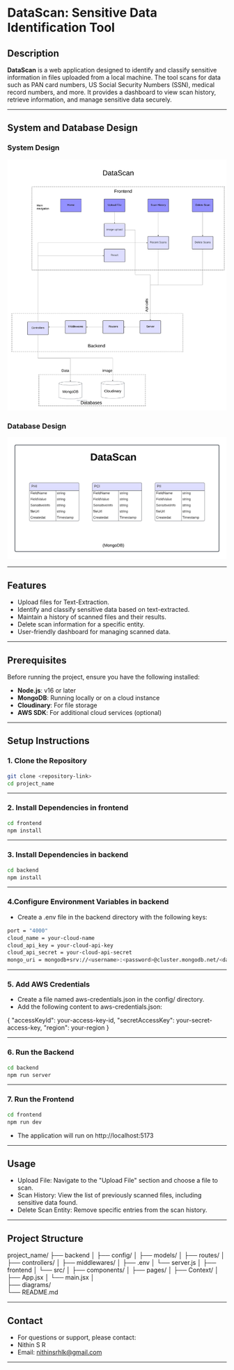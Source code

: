 # DataScan: Sensitive Data Identification Tool

## Description
**DataScan** is a web application designed to identify and classify sensitive information in files uploaded from a local machine. The tool scans for data such as PAN card numbers, US Social Security Numbers (SSN), medical record numbers, and more. It provides a dashboard to view scan history, retrieve information, and manage sensitive data securely.

---

## System and Database Design

### System Design
![System Design](diagrams/system_design.png)

### Database Design
![Database Design](diagrams/database_design.png)

---

## Features
- Upload files for Text-Extraction.
- Identify and classify sensitive data based on text-extracted.
- Maintain a history of scanned files and their results.
- Delete scan information for a specific entity.
- User-friendly dashboard for managing scanned data.

---

## Prerequisites
Before running the project, ensure you have the following installed:
- **Node.js**: v16 or later
- **MongoDB**: Running locally or on a cloud instance
- **Cloudinary**: For file storage
- **AWS SDK**: For additional cloud services (optional)

---

## Setup Instructions

### 1. Clone the Repository
```bash
git clone <repository-link>
cd project_name
```

---

### 2. Install Dependencies in frontend
```bash
cd frontend
npm install
```

---

### 3. Install Dependencies in backend
```bash
cd backend
npm install
```

---

### 4.Configure Environment Variables in backend
- Create a .env file in the backend directory with the following keys:
```bash
port = "4000"
cloud_name = your-cloud-name
cloud_api_key = your-cloud-api-key
cloud_api_secret = your-cloud-api-secret
mongo_uri = mongodb+srv://<username>:<password>@cluster.mongodb.net/<database-name>
```

---

### 5. Add AWS Credentials
- Create a file named aws-credentials.json in the config/ directory.
- Add the following content to aws-credentials.json:

{
  "accessKeyId": your-access-key-id,
  "secretAccessKey": your-secret-access-key,
  "region": your-region
}

---

### 6. Run the Backend
```bash
cd backend
npm run server
```

---

### 7. Run the Frontend
```bash
cd frontend
npm run dev
```
- The application will run on http://localhost:5173

---

## Usage
- Upload File: Navigate to the "Upload File" section and choose a file to scan.
- Scan History: View the list of previously scanned files, including sensitive data found.
- Delete Scan Entity: Remove specific entries from the scan history.

---

## Project Structure
project_name/
├── backend
│       ├── config/
│       ├── models/
│       ├── routes/
│       ├── controllers/
│       ├── middlewares/
│       ├── .env
│       └── server.js
│
├── frontend
│       └── src/
│           ├── components/
│           ├── pages/
│           ├── Context/
│           ├── App.jsx
│           └── main.jsx
│   
├── diagrams/                                     
└── README.md 

---

## Contact
- For questions or support, please contact:
- Nithin S R
- Email: nithinsrhlk@gmail.com

---







